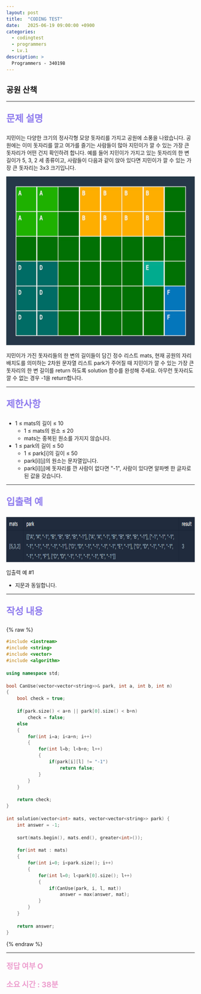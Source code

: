 ```yaml
---
layout: post
title:  "CODING TEST"
date:   2025-06-19 09:00:00 +0900
categories:
  - codingtest
  - programmers
  - Lv.1
description: >
  Programmers - 340198
---
```

## 공원 산책

---

<p style = "color:#8f7cee; font-size:25px; font-weight:bold">
문제 설명
</p>

지민이는 다양한 크기의 정사각형 모양 돗자리를 가지고 공원에 소풍을 나왔습니다. 공원에는 이미 돗자리를 깔고 여가를 즐기는 사람들이 많아 지민이가 깔 수 있는 가장 큰 돗자리가 어떤 건지 확인하려 합니다. 예를 들어 지민이가 가지고 있는 돗자리의 한 변 길이가 5, 3, 2 세 종류이고, 사람들이 다음과 같이 앉아 있다면 지민이가 깔 수 있는 가장 큰 돗자리는 3x3 크기입니다.

<img src = "/assets/img/codingtest/340198_1.png" width = "600" height = "450">

지민이가 가진 돗자리들의 한 변의 길이들이 담긴 정수 리스트 mats, 현재 공원의 자리 배치도를 의미하는 2차원 문자열 리스트 park가 주어질 때 지민이가 깔 수 있는 가장 큰 돗자리의 한 변 길이를 return 하도록 solution 함수를 완성해 주세요. 아무런 돗자리도 깔 수 없는 경우 -1을 return합니다.

---

<p style = "color:#8f7cee; font-size:25px; font-weight:bold">
제한사항
</p>

- 1 ≤ mats의 길이 ≤ 10
    - 1 ≤ mats의 원소 ≤ 20
    - mats는 중복된 원소를 가지지 않습니다.
- 1 ≤ park의 길이 ≤ 50
    - 1 ≤ park[i]의 길이 ≤ 50
    - park[i][j]의 원소는 문자열입니다.
    - park[i][j]에 돗자리를 깐 사람이 없다면 "-1", 사람이 있다면 알파벳 한 글자로 된 값을 갖습니다.

---

<p style = "color:#8f7cee; font-size:25px; font-weight:bold">
입출력 예 
</p>

<img src = "/assets/img/codingtest/340198_2.png" width = "750" height = "120">

입출력 예 #1
- 지문과 동일합니다.

---

<p style = "color:#8f7cee; font-size:25px; font-weight:bold">
작성 내용
</p>

{% raw %}
```cpp
#include <iostream>
#include <string>
#include <vector>
#include <algorithm>

using namespace std;

bool CanUse(vector<vector<string>>& park, int a, int b, int n)
{
    bool check = true;
    
    if(park.size() < a+n || park[0].size() < b+n)
        check = false;
    else
    {
        for(int i=a; i<a+n; i++)
        {
            for(int l=b; l<b+n; l++)
            {
                if(park[i][l] != "-1")
                    return false;
            }
        }
    }
    
    return check;
}

int solution(vector<int> mats, vector<vector<string>> park) {
    int answer = -1;
    
    sort(mats.begin(), mats.end(), greater<int>());
    
    for(int mat : mats)
    {
        for(int i=0; i<park.size(); i++)
        {
            for(int l=0; l<park[0].size(); l++)
            {
                if(CanUse(park, i, l, mat))
                    answer = max(answer, mat);
            }
        }
    }
    
    return answer;
}
```
{% endraw %}

---

<p style = "color:#ed9ece; font-size:20px; font-weight:bold">
정답 여부 O
</p>

<p style = "color:#ed9ece; font-size:20px; font-weight:bold">
소요 시간 : 38분
</p>
